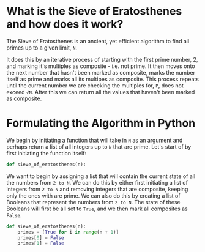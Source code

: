 # What is the Sieve of Eratosthenes and how does it work?
The Sieve of Eratosthenes is an ancient, yet efficient algorithm to find all primes up to a given limit, <code>N</code>.

It does this by an iterative process of starting with the first prime number, 2, and marking it's multiples as composite - i.e. not prime. It then moves onto the next number that hasn't been marked as composite, marks the number itself as prime and marks all its multipes as composite. This process repeats until the current number we are checking the multiples for, <code>P</code>, does not exceed <code>√N</code>. After this we can return all the values that haven't been marked as composite. 

# Formulating the Algorithm in Python

We begin by initiating a function that will take in <code>N</code> as an argument and perhaps return a list of all integers up to <code>N</code> that are prime. Let's start of by first initiating the function itself:

```python
def sieve_of_eratosthenes(n):
```

We want to begin by assigning a list that will contain the current state of all the numbers from <code>2 to N</code>. We can do this by either first initiating a list of integers from <code>2 to N</code> and removing integers that are composite, keeping only the ones with are prime. We can also do this by creating a list of Booleans that represent the numbers from <code>2 to N</code>. The state of these Booleans will first be all set to <code>True</code>, and we then mark all composites as <code>False</code>.

```python
def sieve_of_eratosthenes(n):
    primes = [True for i in range(n + 1)] 
    primes[0] = False
    primes[1] = False
```


